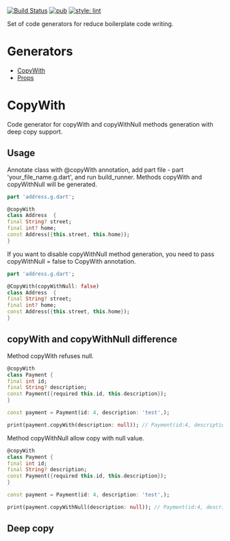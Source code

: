 [![Build Status](https://github.com/KirsApps/boilerplate_generators/workflows/build/badge.svg)](https://github.com/KirsApps/boilerplate_generators/actions?query=workflow%3A"build"+branch%3Amaster)
[![pub](https://img.shields.io/pub/v/boilerplate_generators.svg)](https://pub.dev/packages/boilerplate_generators)
[![style: lint](https://img.shields.io/badge/style-lint-4BC0F5.svg)](https://pub.dev/packages/lint)

Set of code generators for reduce boilerplate code writing.

# Generators
* [CopyWith](#CopyWith)
* [Props](#Props)

# CopyWith
Code generator for copyWith and copyWithNull methods generation with deep copy support.
## Usage
Annotate class with @copyWith annotation, add part file - part 'your_file_name.g.dart', and run build_runner.
Methods copyWith and copyWithNull will be generated.
  ```dart
part 'address.g.dart';

@copyWith
class Address  {
  final String? street;
  final int? home;
  const Address({this.street, this.home});
}
  ```
If you want to disable copyWithNull method generation, you need to pass copyWithNull = false to CopyWith annotation.
  ```dart
part 'address.g.dart';

@CopyWith(copyWithNull: false)
class Address  {
final String? street;
final int? home;
const Address({this.street, this.home});
}
  ```

## copyWith and copyWithNull difference

Method copyWith refuses null.
  ```dart
@copyWith
class Payment {
final int id;
final String? description;
const Payment({required this.id, this.description});
}

const payment = Payment(id: 4, description: 'test',);

print(payment.copyWith(description: null)); // Payment(id:4, description: test)
  ```
Method copyWithNull allow copy with null value.
  ```dart
@copyWith
class Payment {
final int id;
final String? description;
const Payment({required this.id, this.description});
}

const payment = Payment(id: 4, description: 'test',);

print(payment.copyWithNull(description: null)); // Payment(id:4, description: null)
  ```

## Deep copy

